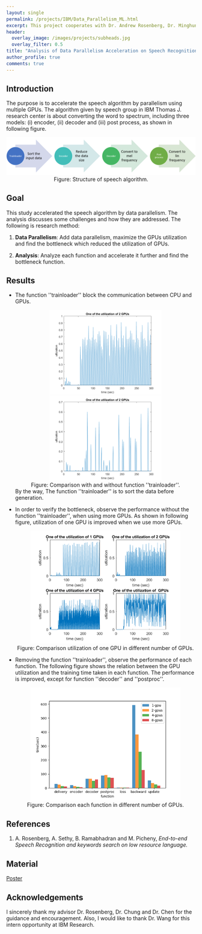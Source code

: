 ```yaml
---
layout: single
permalink: /projects/IBM/Data_Parallelism_ML.html
excerpt: This project cooperates with Dr. Andrew Rosenberg, Dr. Minghung Chen, Dr. Ihsin Chung, and Dr. Weichung Wang
header:
  overlay_image: /images/projects/subheads.jpg
  overlay_filter: 0.5
title: "Analysis of Data Parallelism Acceleration on Speech Recognition and Synthesis ML Algorithms"
author_profile: true
comments: true
---
```


## Introduction

  The purpose is to accelerate the speech algorithm by parallelism using multiple GPUs. The algorithm given by speech group in IBM Thomas J. research center is about converting the word to spectrum, including
  three models: (i) encoder, (ii) decoder and (iii) post process, as shown in following figure.

  <center>
    <img src="/images/projects/para_ai/structure.png" width="550" alt="structure"/>
    <figcaption>Figure: Structure of speech algorithm.</figcaption>
  </center>

## Goal
  This study accelerated the speech algorithm by data parallelism. The analysis discusses some challenges and how they are addressed. The following is research method:

  1. <b>Data Parallelism</b>: Add data parallelism, maximize the GPUs utilization and find the bottleneck which reduced the utilization of GPUs.

  2. <b>Analysis</b>: Analyze each function and accelerate it further and find the bottleneck function.

## Results
  * The function ''trainloader'' block the communication between CPU and GPUs.
    <center class="half">
      <img src="/images/projects/para_ai/utilization_2gpu_notl.png" width="300" alt="without"/><img src="/images/projects/para_ai/utilization_2gpu_tl.png" width="300" alt="with"/> 
      <figcaption>Figure: Comparison with and without function ''trainloader''.</figcaption>
    </center>
    By the way, The function ''trainloader'' is to sort the data before generation.

  * In order to verify the bottleneck, observe the performance without the function ''trainloader'', when using more GPUs. As shown in following figure, utilization of one GPU is improved when we use more GPUs.
    <center>
      <img src="/images/projects/para_ai/utilization_gpus.png" width="400" alt="structure"/>
      <figcaption>Figure: Comparison utilization of one GPU in different number of GPUs.</figcaption>
    </center>

  * Removing the function ''trainloader'', observe the performance of each function. The following figure shows the relation between the GPU utilization and the training time taken in each function. The performance is improved, except for function ''decoder'' and ''postproc''.
    <center>
      <img src="/images/projects/para_ai/comparison22.png" width="400" alt="structure"/>
      <figcaption>Figure: Comparison each function in different number of GPUs.</figcaption>
    </center>



## References
  1. A. Rosenberg, A. Sethy, B. Ramabhadran and M. Picheny, <i>End-to-end Speech Recognition and keywords search on low resource language.</i>

## Material

  [Poster](./../../../pdf/projects/IBM/Data_Parallelism.pdf)


## Acknowledgements

  I sincerely thank my advisor Dr. Rosenberg, Dr. Chung and Dr. Chen for the guidance and encouragement. Also, I would like to thank Dr. Wang for this intern opportunity at IBM Research.